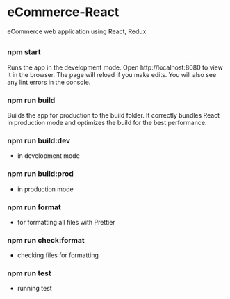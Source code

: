 # eCommerce-React

eCommerce web application using React, Redux

##

### npm start

Runs the app in the development mode. Open http://localhost:8080 to view it in the browser.
The page will reload if you make edits. You will also see any lint errors in the console.

### npm run build

Builds the app for production to the build folder. It correctly bundles React in production mode and optimizes the build for the best performance.

### npm run build:dev

- in development mode

### npm run build:prod

- in production mode

### npm run format

- for formatting all files with Prettier

### npm run check:format

- checking files for formatting

### npm run test

- running test
